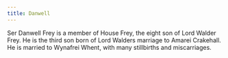 ```yaml
---
title: Danwell
---
```


Ser Danwell Frey is a member of House Frey, the eight son of Lord Walder Frey. He is the third son born of Lord Walders marriage to Amarei Crakehall. He is married to Wynafrei Whent, with many stillbirths and miscarriages.


